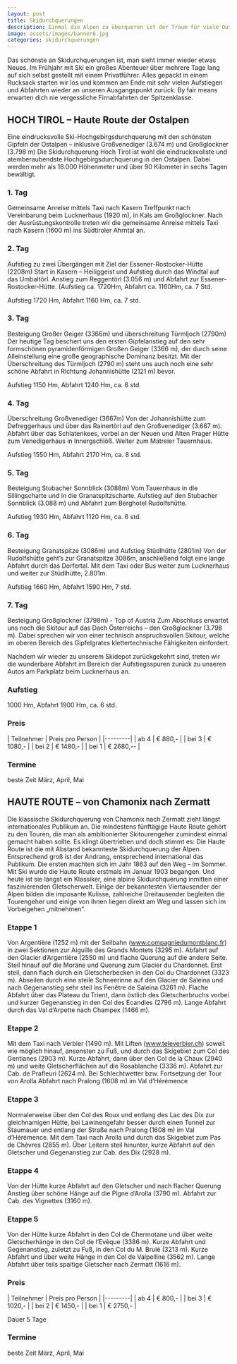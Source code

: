 ```yaml
---
layout: post
title: Skidurchquerungen
description: Einmal die Alpen zu überqueren ist der Traum für viele Outdoor-Fans
image: assets/images/banner6.jpg
categories: skidurchquerungen
---
```


Das schönste an Skidurchquerungen ist, man sieht immer wieder etwas Neues. Im Frühjahr mit Ski ein großes Abenteuer über mehrere Tage lang auf sich selbst gestellt mit einem Privatführer. Alles gepackt in einem Rucksack starten wir los und kommen am Ende mit sehr vielen Aufstiegen und Abfahrten wieder an unseren Ausgangspunkt zurück. By fair means erwarten dich nie vergessliche Firnabfahrten der Spitzenklasse.

## HOCH TIROL – Haute Route der Ostalpen
Eine eindrucksvolle Ski-Hochgebirgsdurchquerung mit den schönsten Gipfeln
der Ostalpen – inklusive Großvenediger (3.674 m) und Großglockner (3.798 m)
Die Skidurchquerung Hoch Tirol ist wohl die eindrucksvollste und atemberaubendste Hochgebirgsdurchquerung in den Ostalpen. Dabei werden mehr als 18.000 Höhenmeter und über 90 Kilometer in sechs Tagen bewältigt.

### 1. Tag
Gemeinsame Anreise mittels Taxi nach Kasern
Treffpunkt nach Vereinbarung beim Lucknerhaus (1920 m), in Kals am Großglockner.
Nach der Ausrüstungskontrolle treten wir die gemeinsame Anreise mittels Taxi nach Kasern (1600 m) ins Südtiroler Ahrntal an.

### 2. Tag
Aufstieg zu zwei Übergängen mit Ziel der Essener-Rostocker-Hütte (2208m)
Start in Kasern – Heiliggeist und Aufstieg durch das Windtal auf das Umbaltörl. Anstieg zum Reggentörl (3.056 m) und Abfahrt zur Essener-Rostocker-Hütte. (Aufstieg ca. 1720Hm, Abfahrt ca. 1160Hm, ca. 7 Std.

Aufstieg 1720 Hm, Abfahrt 1160 Hm, ca. 7 std.

### 3. Tag
Besteigung Großer Geiger (3366m) und überschreitung Türmljoch (2790m)
Der heutige Tag beschert uns den ersten Gipfelanstieg auf den sehr formschönen pyramidenförmigen Großen Geiger (3366 m), der durch seine Alleinstellung eine große geographische Dominanz besitzt. Mit der Überschreitung des Türmljoch (2790 m) steht uns auch noch eine sehr schöne Abfahrt in Richtung Johannishütte (2121 m) bevor.

Aufstieg 1150 Hm, Abfahrt 1240 Hm, ca. 6 std.

### 4. Tag
Überschreitung Großvenediger (3667m)
Von der Johannishütte zum Defreggerhaus und über das Rainertörl auf den Großvenediger (3.667 m). Abfahrt über das Schlatenkees, vorbei an der Neuen und Alten Prager Hütte zum Venedigerhaus in Innergschlöß. Weiter zum Matreier Tauernhaus.

Aufstieg 1550 Hm, Abfahrt 2170 Hm, ca. 8 std.

### 5. Tag
Besteigung Stubacher Sonnblick (3088m)
Vom Tauernhaus in die Sillingscharte und in die Granatspitzscharte. Aufstieg auf den Stubacher Sonnblick (3.088 m) und Abfahrt zum Berghotel Rudolfshütte.

Aufstieg 1930 Hm, Abfahrt 1120 Hm, ca. 6 std.

### 6. Tag
Besteigung Granatspitze (3086m) und Aufstieg Stüdlhütte (2801m)
Von der Rudolfshütte geht’s zur Granatspitze 3086m, anschließend folgt eine lange Abfahrt durch das Dorfertal. Mit dem Taxi oder Bus weiter zum Lucknerhaus und weiter zur Stüdlhütte, 2.801m.

Aufstieg 1660 Hm, Abfahrt 1590 Hm, 7 std.


### 7. Tag
Besteigung Großglockner (3798m) - Top of Austria
Zum Abschluss erwartet uns noch die Skitour auf das Dach Österreichs – den Großglockner (3.798 m). Dabei sprechen wir von einer technisch anspruchsvollen Skitour, welche im oberen Bereich des Gipfelgrates klettertechnische Fähigkeiten einfordert.

Nachdem wir wieder zu unserem Skidepot zurückgekehrt sind, treten wir die wunderbare Abfahrt im Bereich der Aufstiegsspuren zurück zu unseren Autos am Parkplatz beim Lucknerhaus an.

### Aufstieg 
1000 Hm, Abfahrt 1900 Hm, ca. 6 std.

### Preis
| Teilnehmer | Preis pro Person |
|---------|
| ab 4 | € 880,- |
| bei 3 | € 1080,- |
| bei 2 | € 1480,- |
| bei 1 | € 2680,-- |

### Termine	
beste Zeit März, April, Mai

## HAUTE ROUTE – von Chamonix nach Zermatt
Die klassische Skidurchquerung von Chamonix nach Zermatt zieht längst internationales Publikum an. Die mindestens fünftägige Haute Route gehört zu den Touren, die man als ambitionierter Skitourengeher zumindest einmal gemacht haben sollte.
Es klingt übertrieben und doch stimmt es: Die Haute Route ist die mit Abstand bekannteste Skidurchquerung der Alpen.  Entsprechend groß ist der Andrang, entsprechend international das Publikum. Die ersten machten sich im Jahr 1863 auf den Weg – im Sommer. Mit Ski wurde die Haute Route erstmals im Januar 1903 begangen. Und heute ist sie längst ein Klassiker, eine alpine Skidurchquerung inmitten einer faszinierenden Gletscherwelt. Einige der bekanntesten Viertausender der Alpen bilden die imposante Kulisse, zahlreiche Dreitausender begleiten die Tourengeher und einige von ihnen liegen direkt am Weg und lassen sich im Vorbeigehen „mitnehmen“.

### Etappe 1 
Von Argentière (1252 m) mit der Seilbahn (www.compagniedumontblanc.fr) in zwei Sektionen zur Aiguille des Grands Montets (3295 m). Abfahrt auf den Glacier d’Argentière (2550 m) und flache Querung auf die andere Seite. Steil hinauf auf die Moräne und Querung zum Glacier du Chardonnet. Erst steil, dann flach durch ein Gletscherbecken in den Col du Chardonnet (3323 m). Abseilen durch eine steile Schneerinne auf den Glacier de Saleina und nach Gegenanstieg sehr steil ins Fenêtre de Saleina (3261 m). Flache Abfahrt über das Plateau du Trient, dann östlich des Gletscherbruchs vorbei und kurzer Gegenanstieg in den Col des Ecandies (2796 m). Lange Abfahrt durch das Val d’Arpette nach Champex (1466 m). 

### Etappe 2
Mit dem Taxi nach Verbier (1490 m). Mit Liften (www.televerbier.ch) soweit wie möglich hinauf, ansonsten zu Fuß, und durch das Skigebiet zum Col des Gentianes (2903 m). Kurze Abfahrt, dann über den Col de la Chaux (2940 m) und weite Gletscherflächen auf die Rosablanche (3336 m). Abfahrt zur Cab. de Prafleuri (2624 m). Bei Schlechtwetter bzw. Fortsetzung der Tour von Arolla Abfahrt nach Pralong (1608 m) im Val d’Hérémence

### Etappe 3
Normalerweise über den Col des Roux und entlang des Lac des Dix zur gleichnamigen Hütte, bei Lawinengefahr besser durch einen Tunnel zur Staumauer und entlang der Straße nach Pralong (1608 m) im Val d’Hérémence. Mit dem Taxi nach Arolla und durch das Skigebiet zum Pas de Chèvres (2855 m). Über Leitern steil hinunter, kurze Abfahrt auf den Gletscher und Gegenanstieg zur Cab. des Dix (2928 m).

### Etappe 4
Von der Hütte kurze Abfahrt auf den Gletscher und nach flacher Querung Anstieg über schöne Hänge auf die Pigne d’Arolla (3790 m). Abfahrt zur Cab. des Vignettes (3160 m).

### Etappe 5
Von der Hütte kurze Abfahrt in den Col de Chermotane und über weite Gletscherhänge in den Col de l’Evêque (3386 m). Kurze Abfahrt und Gegenanstieg, zuletzt zu Fuß, in den Col du M. Brulé (3213 m). Kurze Abfahrt und über weite Hänge in den Col de Valpelline (3562 m). Lange Abfahrt über teils spaltige Gletscher nach Zermatt (1616 m).

### Preis

| Teilnehmer | Preis pro Person |
|---------|
| ab 4 | € 800,- |
| bei 3 | € 1020,- |
| bei 2 | € 1450,- |
| bei 1 | € 2750,- |

Dauer 5 Tage

### Termine	
beste Zeit März, April, Mai



